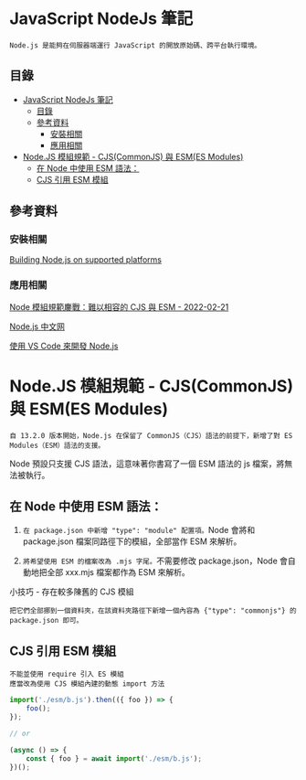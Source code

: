 # JavaScript NodeJs 筆記

```
Node.js 是能夠在伺服器端運行 JavaScript 的開放原始碼、跨平台執行環境。
```

## 目錄

- [JavaScript NodeJs 筆記](#javascript-nodejs-筆記)
	- [目錄](#目錄)
	- [參考資料](#參考資料)
		- [安裝相關](#安裝相關)
		- [應用相關](#應用相關)
- [Node.JS 模組規範 - CJS(CommonJS) 與 ESM(ES Modules)](#nodejs-模組規範---cjscommonjs-與-esmes-modules)
	- [在 Node 中使用 ESM 語法：](#在-node-中使用-esm-語法)
	- [CJS 引用 ESM 模組](#cjs-引用-esm-模組)

## 參考資料

### 安裝相關

[Building Node.js on supported platforms](https://github.com/nodejs/node/blob/main/BUILDING.md#building-nodejs-on-supported-platforms)



### 應用相關

[Node 模組規範鏖戰：難以相容的 CJS 與 ESM - 2022-02-21](https://iter01.com/662822.html)

[Node.js 中文网](http://nodejs.cn/learn/introduction-to-nodejs)

[使用 VS Code 來開發 Node.js](https://ithelp.ithome.com.tw/articles/10225889)


# Node.JS 模組規範 - CJS(CommonJS) 與 ESM(ES Modules)

```
自 13.2.0 版本開始，Node.js 在保留了 CommonJS（CJS）語法的前提下，新增了對 ES Modules（ESM）語法的支援。
```

Node 預設只支援 CJS 語法，這意味著你書寫了一個 ESM 語法的 js 檔案，將無法被執行。

## 在 Node 中使用 ESM 語法：

1. `在 package.json 中新增 "type": "module" 配置項。`Node 會將和 package.json 檔案同路徑下的模組，全部當作 ESM 來解析。
   
2. `將希望使用 ESM 的檔案改為 .mjs 字尾。`不需要修改 package.json，Node 會自動地把全部 xxx.mjs 檔案都作為 ESM 來解析。

小技巧 - 存在較多陳舊的 CJS 模組

```
把它們全部挪到一個資料夾，在該資料夾路徑下新增一個內容為 {"type": "commonjs"} 的 package.json 即可。
```

## CJS 引用 ESM 模組

```
不能並使用 require 引入 ES 模組
應當改為使用 CJS 模組內建的動態 import 方法
```

```JavaScript
import('./esm/b.js').then(({ foo }) => {
    foo();
});

// or

(async () => {
    const { foo } = await import('./esm/b.js');
})();
```